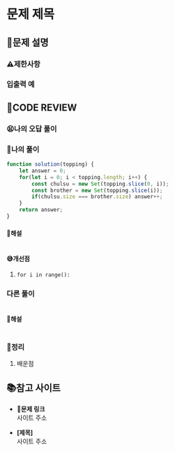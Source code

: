 # 문제 제목

## **📝문제 설명**

### **⚠제한사항**

### **입출력 예**

## **🧐CODE REVIEW**

### **😫나의 오답 풀이**

### **🧾나의 풀이**

```js
function solution(topping) {
    let answer = 0;
    for(let i = 0; i < topping.length; i++) {
        const chulsu = new Set(topping.slice(0, i));
        const brother = new Set(topping.slice(i));
        if(chulsu.size === brother.size) answer++;
    }
    return answer;
}
```

#### **📝해설**

```js
```

#### **😅개선점**

1. `for i in range():` 

### **다른 풀이**

```js
```

#### **📝해설**

```js
```

### **🔖정리**

1. 배운점

## 📚참고 사이트

- **🔗문제 링크**<br/>
사이트 주소

- **[제목]**<br/>
사이트 주소
